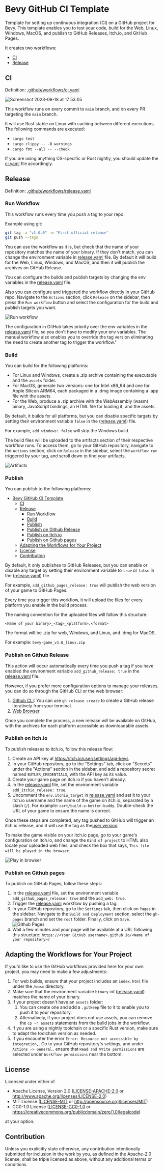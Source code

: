 # Bevy GitHub CI Template

Template for setting up continuous integration (CI) on a GitHub project for Bevy. This template enables you to test your code, build for the Web, Linux, Windows, MacOS, and publish to GitHub Releases, Itch.io, and GitHub Pages.

It creates two workflows:

* [CI](#ci)
* [Release](#release)

## CI

Definition: [.github/workflows/ci.yaml](./.github/workflows/ci.yaml)

![Screenshot 2023-09-18 at 17 53 05](https://user-images.githubusercontent.com/104745335/268799840-06b772e8-7901-4b86-9a88-e4afee8a0167.png)


This workflow runs on every commit to `main` branch, and on every PR targeting the `main` branch.

It will use Rust stable on Linux with caching between different executions. The following commands are executed:

* `cargo test`
* `cargo clippy -- -D warnings`
* `cargo fmt --all -- --check`

If you are using anything OS-specific or Rust nightly, you should update the [ci.yaml](./.github/workflows/ci.yaml) file  accordingly.

## Release

Definition: [.github/workflows/release.yaml](./.github/workflows/release.yaml)

### Run Workflow

This workflow runs every time you push a tag to your repo.

Example using git:

```sh
git tag -a "v1.0.0" -m "First official release"
git push --tags
```

You can use the workflow as it is, but check that the name of your repository matches the name of your binary. If they don't match, you can change the environment variable in [release.yaml](.github/workflows/release.yaml#L7) file. By default it will build for the Web, Linux, Windows, and MacOS, and then it will publish the archives on GitHub Release.

You can configure the builds and publish targets by changing the env variables in the [release.yaml](.github/workflows/release.yaml#L4) file.

Also you can configure and triggered the workflow directly in your GitHub repo. Navigate to the `Actions` section, click `Release` on the sidebar, then press the `Run workflow` button and select the configuration for the build and publish targets you want.

![Run workflow](https://github-production-user-asset-6210df.s3.amazonaws.com/104745335/268779376-85f4a503-1564-4075-b1ee-2a830fda2b7c.png)

The configuration in GitHub takes priority over the env variables in the [release.yaml](.github/workflows/release.yaml#L4) file, so you don't have to modify your env variables. The manual workflow also enables you to override the tag version eliminating the need to create another tag to trigger the workflow."

### Build

You can build for the following platforms:

* For Linux and Windows, create a .zip archive containing the executable and the `assets` folder.
* For MacOS, generate two versions: one for Intel x86_64 and one for Apple Silicon ARM64, each packaged in a .dmg image containing a .app file with the assets.
* For the Web, produce a .zip archive with the WebAssembly (wasm) binary, JavaScript bindings, an HTML file for loading it, and the assets.

By default, it builds for all platforms, but you can disable specific targets by setting their environment variable  `false` in the ([release.yaml](.github/workflows/release.yaml#L9)) file.

For example, `add_windows: false` will skip the Windows build.

The build files will be uploaded to the artifacts section of their respective workflow runs. To access them, go to your GitHub repository, navigate to the `Actions` section, click on `Release` in the sidebar, select the `workflow run` triggered by your tag, and scroll down to find your artifacts.

![Artifacts](https://github-production-user-asset-6210df.s3.amazonaws.com/104745335/268779709-2e1b3f0b-446b-40f1-8430-39583cb37cdd.png)

### Publish

You can publish to the following platforms:

- [Bevy GitHub CI Template](#bevy-github-ci-template)
  - [CI](#ci)
  - [Release](#release)
    - [Run Workflow](#run-workflow)
    - [Build](#build)
    - [Publish](#publish)
    - [Publish on Github Release](#publish-on-github-release)
    - [Publish on Itch.io](#publish-on-itchio)
    - [Publish on Github pages](#publish-on-github-pages)
  - [Adapting the Workflows for Your Project](#adapting-the-workflows-for-your-project)
  - [License](#license)
  - [Contribution](#contribution)

By default, it only publishes to GitHub Releases, but you can enable or disable any target by setting their environment variable to `true` or `false` in the ([release.yaml](.github/workflows/release.yaml#L16)) file.

For example, `add_github_pages_release: true` will publish the web version of your game to GitHub Pages.

Every time you trigger this workflow, it will upload the files for every platform you enable in the build process.

The naming convention for the uploaded files will follow this structure:

`<Name of your binary>_<tag>_<platform>.<format>`

The format will be .zip for web, Windows, and Linux, and .dmg for MacOS.

For example: `bevy-game_v3.6_linux.zip`

### Publish on Github Release

This action will occur automatically every time you push a tag if you have enabled the environment variable `add_github_release: true` in the [release.yaml](./.github/workflows/release.yaml#L19) file.

However, if you prefer more configuration options to manage your releases, you can do so through the GitHub CLI or the web browser:

1. [Github CLI](https://docs.github.com/en/repositories/releasing-projects-on-github/managing-releases-in-a-repository?tool=cli): You can use `gh release create` to create a GitHub release iteratively from your terminal.
2. [Web Browser](https://docs.github.com/en/repositories/releasing-projects-on-github/managing-releases-in-a-repository?tool=webui)

Once you complete the process, a new release will be available on GitHub, with the archives for each platform accessible as downloadable assets.

### Publish on Itch.io

To publish releases to itch.io, follow this release flow:

1. Create an API key at <https://itch.io/user/settings/api-keys>
2. In your GitHub repository, go to the "Settings" tab, click on "Secrets" under the "Actions" section in the sidebar, and add a repository secret named `BUTLER_CREDENTIALS`, with the API key as its value.
3. Create your game page on itch.io if you haven't already.
4. In the [release.yaml](./.github/workflows/release.yaml#L22) file, set the environment variable `add_itchio_release: true`.
5. Uncomment the `env.itchio_target` in [release.yaml](./.github/workflows/release.yaml#L25) and set it to your itch.io username and the name of the game on itch.io, separated by a slash (`/`). For example: `cart/build-a-better-buddy`. Double-check the URL of your game to ensure the name is correct.

Once these steps are completed, any tag pushed to GitHub will trigger an itch.io release, and it will use the tag as the[user version](https://itch.io/docs/butler/pushing.html#specifying-your-own-version-number).

To make the game visible on your itch.io page, go to your game's configuration on itch.io, and change the `Kind of project` to HTML also locate your uploaded web files, and check the box that says, `This file will be played in the browser`.

![Play in browser](https://github-production-user-asset-6210df.s3.amazonaws.com/104745335/268780679-fa14874c-040b-41ff-8a04-71cf141970dc.png)

### Publish on Github pages

To publish on GitHub Pages, follow these steps:

1. In the [release.yaml](./.github/workflows/release.yaml#L28) file, set the environment variable `add_github_pages_release: true` and the `add_web: true`.
2. Trigger the [release.yaml](./.github/workflows/release.yaml) workflow by pushing a tag.
3. In your GitHub repository, go to the `Settings` tab, then click on `Pages` in the sidebar. Navigate to the `Build and Deployment` section, select the `gh-pages` branch and set the `root` folder. Finally, click on `Save`. ![Github Pages](https://github-production-user-asset-6210df.s3.amazonaws.com/104745335/268780368-af547adf-d8e8-4bdf-90e5-b7ee717493dc.png)
4. Wait a few minutes and your page will be available at a URL following this structure: `https://<Your GitHub username>.github.io/<Name of your repository>/`

## Adapting the Workflows for Your Project

If you'd like to use the GitHub workflows provided here for your own project, you may need to make a few adjustments:

1. For web builds, ensure that your project includes an `index.html` file under the `/wasm` directory.
2. Make sure that the environment variable `binary` int ([release.yaml](.github/workflows/release.yaml#L7)) matches the name of your binary.
3. If your project doesn't have an `assets` folder:
    1. You can create one and add a `.gitkeep` file to it to enable you to push it to your repository.
    2. Alternatively, if your project does not use assets, you can remove the `cp -r assets` statements from the build jobs in the workflow.
4. If you are using a nightly toolchain or a specific Rust version, make sure to adapt the toolchain version as needed.
5. If you encounter the error `Error: Resource not accessible by integration,`. Go to your GitHub repository's settings, and under `Actions -> General,` ensure that `Read and Write permissions` are selected under `Workflow permissions` near the bottom.

## License

Licensed under either of

* Apache License, Version 2.0
   ([LICENSE-APACHE-2.0](LICENSE-Apache-2.0) or <http://www.apache.org/licenses/LICENSE-2.0>)
* MIT License
   ([LICENSE-MIT](LICENSE-MIT) or <http://opensource.org/licenses/MIT>)
* CC0-1.0 License
   ([LICENSE-CC0-1.0](LICENSE-CC0-1.0) or <https://creativecommons.org/publicdomain/zero/1.0/legalcode>)

at your option.

## Contribution

Unless you explicitly state otherwise, any contribution intentionally submitted
for inclusion in the work by you, as defined in the Apache-2.0 license, shall be
triple licensed as above, without any additional terms or conditions.
